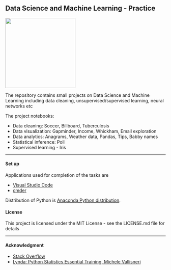 ## Data Science and Machine Learning - Practice

<img height="220" src="https://www.tu-berlin.de/fileadmin/a70100710_summeruniversity/Course_Photos_Syllabi/Summer_2019/mabrouk_foto.png">

<br>

The repository contains small projects on Data Science and Machine Learning including data cleaning, unsupervised/supervised learning, neural networks etc
<br>

The project notebooks:
 * Data cleaning: Soccer, Billboard, Tuberculosis
 * Data visualization: Gapminder, Income, Whickham, Email exploration
 * Data analytics: Anagrams, Weather data, Pandas, Tips, Babby names
 * Statistical inference: Poll
 * Supervised learning - Iris

----


#### Set up <a name="set_up"></a>

Applications used for completion of the tasks are 
  * [Visual Studio Code](https://code.visualstudio.com/)
  * [cmder](http://cmder.net/)

Distribution of Python is [Anaconda Python distribution](https://www.anaconda.com/). 



#### License <a name="licence"></a>

This project is licensed under the MIT License - see the LICENSE.md file for details

----


#### Acknowledgment <a name="acknowledgment"></a>

- [Stack Overflow](https://stackoverflow.com/)
- [Lynda: Python Statistics Essential Training, Michele Vallisneri](https://www.lynda.com/Python-tutorials/Python-Statistics-Essential-Training/711826-2.html)
